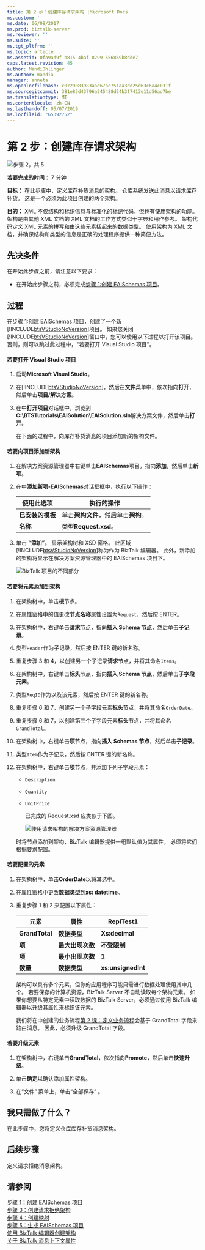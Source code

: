 ```yaml
---
title: 第 2 步：创建库存请求架构 |Microsoft Docs
ms.custom: ''
ms.date: 06/08/2017
ms.prod: biztalk-server
ms.reviewer: ''
ms.suite: ''
ms.tgt_pltfrm: ''
ms.topic: article
ms.assetid: 0fa9ad9f-b815-4baf-8299-556869b8dde7
caps.latest.revision: 45
author: MandiOhlinger
ms.author: mandia
manager: anneta
ms.openlocfilehash: c0729083983aad67ad751aa3dd25d63c6a4c031f
ms.sourcegitcommit: 381e83d43796a345488d54b3f7413e11d56ad7be
ms.translationtype: MT
ms.contentlocale: zh-CN
ms.lasthandoff: 05/07/2019
ms.locfileid: "65392752"
---
```

# <a name="step-2-create-the-inventory-request-schema"></a>第 2 步：创建库存请求架构
![步骤 2，共 5](../core/media/step-2of5.gif "Step_2of5")  

 **若要完成的时间：** 7 分钟  

 **目标：** 在此步骤中，定义库存补货消息的架构。  仓库系统发送此消息以请求库存补货。  这是一个必须为此项目创建的两个架构。  

 **目的：** XML 不仅结构和标识信息与标准化的标记代码，但也有使用架构的功能。 架构是由其他 XML 文档的 XML 文档的工作方式类似于字典和用作参考。 架构代码定义 XML 元素的拼写和由这些元素括起来的数据类型。 使用架构为 XML 文档，并确保结构和类型的信息是正确的处理程序提供一种简便方法。  

## <a name="prerequisites"></a>先决条件  
 在开始此步骤之前，请注意以下要求：  

-   在开始此步骤之前，必须完成[步骤 1:创建 EAISchemas 项目](../core/step-1-create-eaischemas-project.md)。  

## <a name="procedures"></a>过程  
 在[步骤 1:创建 EAISchemas 项目](../core/step-1-create-eaischemas-project.md)，创建了一个新[!INCLUDE[btsVStudioNoVersion](../includes/btsvstudionoversion-md.md)]项目。  如果您关闭[!INCLUDE[btsVStudioNoVersion](../includes/btsvstudionoversion-md.md)]窗口中，您可以使用以下过程以打开该项目。  否则，则可以跳过此过程中，"若要打开 Visual Studio 项目"。  

#### <a name="to-open-the-visual-studio-project"></a>若要打开 Visual Studio 项目  

1. 启动**Microsoft Visual Studio**。  

2. 在[!INCLUDE[btsVStudioNoVersion](../includes/btsvstudionoversion-md.md)]，然后在**文件**菜单中，依次指向**打开**，然后单击**项目/解决方案**。  

3. 在中**打开项目**对话框中，浏览到**C:\BTSTutorials\EAISolution\EAISolution.sln**解决方案文件，然后单击**打开**。  

   在下面的过程中，向库存补货消息的项目添加新的架构文件。  

#### <a name="to-add-a-new-schema-to-the-project"></a>若要向项目添加新架构  

1. 在解决方案资源管理器中右键单击**EAISchemas**项目，指向**添加**，然后单击**新项**。  

2. 在中**添加新项-EAISchemas**对话框框中，执行以下操作：  


   |        使用此选项         |                   执行的操作                   |
   |-------------------------|------------------------------------------------|
   | **已安装的模板** | 单击**架构文件**，然后单击**架构**。 |
   |        **名称**         |             类型**Request.xsd**。              |


3. 单击 **“添加”**。 显示架构树和 XSD 窗格。 此区域[!INCLUDE[btsVStudioNoVersion](../includes/btsvstudionoversion-md.md)]称为作为 BizTalk 编辑器。 此外，新添加的架构将显示在解决方案资源管理器中的 EAISchemas 项目下。  

    ![BizTalk 项目的不同部分](../core/media/differentpartsofbiztalkserver.gif "DifferentpartsofBizTalkServer")  

#### <a name="to-add-elements-to-the-schema"></a>若要将元素添加到架构  

1. 在架构树中，单击**根**节点。  

2. 在属性窗格中的值更改**节点名称**属性设置为`Request`，然后按 ENTER。  

3. 在架构树中，右键单击**请求**节点，指向**插入 Schema 节点**，然后单击**子记录**。  

4. 类型`Header`作为子记录，然后按 ENTER 键的新名称。  

5. 重复步骤 3 和 4，以创建另一个子记录**请求**节点，并将其命名`Items`。  

6. 在架构树中，右键单击**标头**节点，指向**插入 Schema 节点**，然后单击**子字段元素**。  

7. 类型`ReqID`作为以及该元素，然后按 ENTER 键的新名称。  

8. 重复步骤 6 和 7，创建另一个子字段元素**标头**节点，并将其命名`OrderDate`。

9. 重复步骤 6 和 7，以创建第三个子字段元素**标头**节点，并将其命名`GrandTotal`。

10. 在架构树中，右键单击**项**节点，指向**插入 Schemas 节点**，然后单击**子记录**。  

11. 类型`Item`作为子记录，然后按 ENTER 键的新名称。  

12. 在架构树中，右键单击**项**节点，并添加下列子字段元素：  

    - `Description`  

    - `Quantity`  

    - `UnitPrice`  

      已完成的 Request.xsd 应类似于下图。  

      ![使用请求架构的解决方案资源管理器](../core/media/solutionexplorerwiththerequestschema.gif "SolutionExplorerwiththeRequestSchema")  

    时将节点添加到架构，BizTalk 编辑器提供一组默认值为其属性。  必须将它们根据要求配置。  

#### <a name="to-configure-the-elements"></a>若要配置的元素  

1. 在架构树中，单击**OrderDate**以将其选中。  

2. 在属性窗格中更改**数据类型**到**xs: datetime**。  

3. 重复步骤 1 和 2 来配置以下属性：  

   |元素|属性|ReplTest1|  
   |-------------|--------------|-----------|  
   |**GrandTotal**|**数据类型**|**Xs:decimal**|  
   |**项**|**最大出现次数**|**不受限制**|  
   |**项**|**最小出现次数**|**1**|  
   |**数量**|**数据类型**|**xs:unsignedInt**|  

   架构可以具有多个元素，但你的应用程序可能只需进行数据处理使用其中几个。 若要保存的计算机资源，BizTalk Server 不自动读取每个架构元素。 如果你想要从特定元素中读取数据的 BizTalk Server，必须通过使用 BizTalk 编辑器以升级其属性来标识该元素。  

   我们将在中创建的业务流程[第 2 课：定义业务流程](../core/lesson-2-define-the-business-process.md)会基于 GrandTotal 字段来路由消息。  因此，必须升级 GrandTotal 字段。  

#### <a name="to-promote-an-element"></a>若要升级元素  

1.  在架构树中，右键单击**GrandTotal**，依次指向**Promote**，然后单击**快速升级**。  

2.  单击**确定**以确认添加属性架构。  

3.  在“文件”  菜单上，单击“全部保存” 。  

## <a name="what-did-i-just-do"></a>我只需做了什么？  
 在此步骤中，您将定义仓库库存补货消息架构。  

## <a name="next-steps"></a>后续步骤  
 定义请求拒绝消息架构。  

## <a name="see-also"></a>请参阅  
 [步骤 1：创建 EAISchemas 项目](../core/step-1-create-eaischemas-project.md)   
 [步骤 3：创建请求拒绝架构](../core/step-3-create-the-request-decline-schema.md)   
 [步骤 4：创建映射](../core/step-4-create-the-map.md)   
 [步骤 5：生成 EAISchemas 项目](../core/step-5-build-the-eaischemas-project.md)   
 [使用 BizTalk 编辑器创建架构](../core/creating-schemas-using-biztalk-editor.md)   
 [关于 BizTalk 消息上下文属性](../core/about-biztalk-message-context-properties.md)
